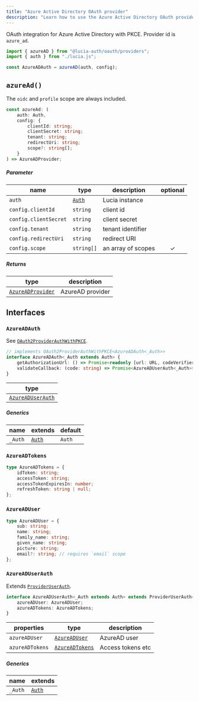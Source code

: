 ```yaml
---
title: "Azure Active Directory OAuth provider"
description: "Learn how to use the Azure Active Directory OAuth provider"
---
```


OAuth integration for Azure Active Directory with PKCE. Provider id is `azure_ad`.

```ts
import { azureAD } from "@lucia-auth/oauth/providers";
import { auth } from "./lucia.js";

const AzureADAuth = azureAD(auth, config);
```

## `azureAd()`

The `oidc` and `profile` scope are always included.

```ts
const azureAd: (
	auth: Auth,
	config: {
		clientId: string;
		clientSecret: string;
		tenant: string;
		redirectUri: string;
		scope?: string[];
	}
) => AzureADProvider;
```

##### Parameter

| name                  | type                                       | description        | optional |
| --------------------- | ------------------------------------------ | ------------------ | :------: |
| `auth`                | [`Auth`](/reference/lucia/interfaces/auth) | Lucia instance     |          |
| `config.clientId`     | `string`                                   | client id          |          |
| `config.clientSecret` | `string`                                   | client secret      |          |
| `config.tenant`       | `string`                                   | tenant identifier  |          |
| `config.redirectUri`  | `string`                                   | redirect URI       |          |
| `config.scope`        | `string[]`                                 | an array of scopes |    ✓     |

##### Returns

| type                                  | description      |
| ------------------------------------- | ---------------- |
| [`AzureADProvider`](#azureadprovider) | AzureAD provider |

## Interfaces

### `AzureADAuth`

See [`OAuth2ProviderAuthWithPKCE`](/reference/oauth/interfaces/oauth2providerauthwithpkce).

```ts
// implements OAuth2ProviderAuthWithPKCE<AzureADAuth<_Auth>>
interface AzureADAuth<_Auth extends Auth> {
	getAuthorizationUrl: () => Promise<readonly [url: URL, codeVerifier: string, state: string]>;
	validateCallback: (code: string) => Promise<AzureADUserAuth<_Auth>>;
}
```

| type                                  |
| ------------------------------------- |
| [`AzureADUserAuth`](#azureaduserauth) |

##### Generics

| name    | extends                                    | default |
| ------- | ------------------------------------------ | ------- |
| `_Auth` | [`Auth`](/reference/lucia/interfaces/auth) | `Auth`  |

### `AzureADTokens`

```ts
type AzureADTokens = {
	idToken: string;
	accessToken: string;
	accessTokenExpiresIn: number;
	refreshToken: string | null;
};
```

### `AzureADUser`

```ts
type AzureADUser = {
	sub: string;
	name: string;
	family_name: string;
	given_name: string;
	picture: string;
	email?: string; // requires `email` scope
};
```

### `AzureADUserAuth`

Extends [`ProviderUserAuth`](/reference/oauth/interfaces/provideruserauth).

```ts
interface AzureADUserAuth<_Auth extends Auth> extends ProviderUserAuth<_Auth> {
	azureADUser: AzureADUser;
	azureADTokens: AzureADTokens;
}
```

| properties      | type                              | description       |
| --------------- | --------------------------------- | ----------------- |
| `azureADUser`   | [`AzureADUser`](#azureaduser)     | AzureAD user      |
| `azureADTokens` | [`AzureADTokens`](#azureadtokens) | Access tokens etc |

##### Generics

| name    | extends                                    |
| ------- | ------------------------------------------ |
| `_Auth` | [`Auth`](/reference/lucia/interfaces/auth) |

